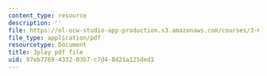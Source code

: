 ```yaml
---
content_type: resource
description: ''
file: https://ol-ocw-studio-app-production.s3.amazonaws.com/courses/3-60-symmetry-structure-and-tensor-properties-of-materials-fall-2005/97eb7769433203b7c7d48d21a125ded1_2SYV_b3OelQ.pdf
file_type: application/pdf
resourcetype: Document
title: 3play pdf file
uid: 97eb7769-4332-03b7-c7d4-8d21a125ded1
---
```

